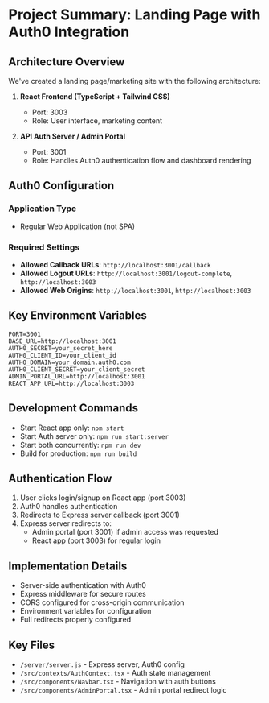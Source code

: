 # Project Summary: Landing Page with Auth0 Integration

## Architecture Overview
We've created a landing page/marketing site with the following architecture:

1. **React Frontend (TypeScript + Tailwind CSS)**
   - Port: 3003
   - Role: User interface, marketing content

2. **API Auth Server / Admin Portal**
   - Port: 3001
   - Role: Handles Auth0 authentication flow and dashboard rendering


## Auth0 Configuration

### Application Type
- Regular Web Application (not SPA)

### Required Settings
- **Allowed Callback URLs**: `http://localhost:3001/callback`
- **Allowed Logout URLs**: `http://localhost:3001/logout-complete`, `http://localhost:3003`
- **Allowed Web Origins**: `http://localhost:3001`, `http://localhost:3003`

## Key Environment Variables
```
PORT=3001
BASE_URL=http://localhost:3001
AUTH0_SECRET=your_secret_here
AUTH0_CLIENT_ID=your_client_id
AUTH0_DOMAIN=your_domain.auth0.com
AUTH0_CLIENT_SECRET=your_client_secret
ADMIN_PORTAL_URL=http://localhost:3001
REACT_APP_URL=http://localhost:3003
```

## Development Commands
- Start React app only: `npm start`
- Start Auth server only: `npm run start:server`
- Start both concurrently: `npm run dev`
- Build for production: `npm run build`

## Authentication Flow
1. User clicks login/signup on React app (port 3003)
2. Auth0 handles authentication
3. Redirects to Express server callback (port 3001)
4. Express server redirects to:
   - Admin portal (port 3001) if admin access was requested
   - React app (port 3003) for regular login

## Implementation Details
- Server-side authentication with Auth0
- Express middleware for secure routes
- CORS configured for cross-origin communication
- Environment variables for configuration
- Full redirects properly configured

## Key Files
- `/server/server.js` - Express server, Auth0 config
- `/src/contexts/AuthContext.tsx` - Auth state management
- `/src/components/Navbar.tsx` - Navigation with auth buttons
- `/src/components/AdminPortal.tsx` - Admin portal redirect logic
